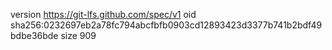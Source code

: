 version https://git-lfs.github.com/spec/v1
oid sha256:0232697eb2a78fc794abcfbfb0903cd12893423d3377b741b2bdf49bdbe36bde
size 909
